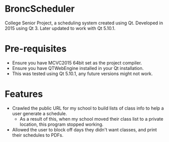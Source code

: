 # BroncScheduler
College Senior Project, a scheduling system created using Qt.
Developed in 2015 using Qt 3. Later updated to work with Qt 5.10.1.

 
# Pre-requisites
- Ensure you have MCVC2015 64bit set as the project compiler. 
- Ensure you have QTWebEngine installed in your Qt installation.
- This was tested using Qt 5.10.1, any future versions might not work.

 
# Features
- Crawled the public URL for my school to build lists of class info to help a user generate a schedule.
  - As a result of this, when my school moved their class list to a private location, this program stopped working.
- Allowed the user to block off days they didn't want classes, and print their schedules to PDFs. 


